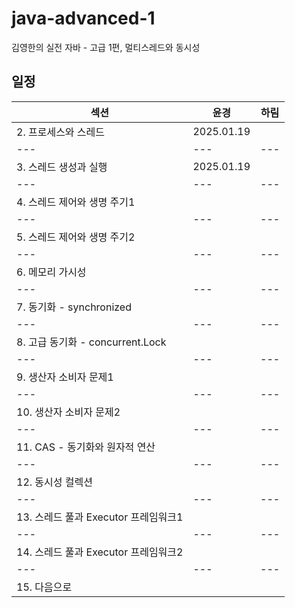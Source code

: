 # java-advanced-1
김영한의 실전 자바 - 고급 1편, 멀티스레드와 동시성


## 일정

| 섹션 | 윤경 | 하림 | 
|---|---|---|
| 2. 프로세스와 스레드 | 2025.01.19 |  |
|---|---|---|
| 3. 스레드 생성과 실행 | 2025.01.19 |  |
|---|---|---|
| 4. 스레드 제어와 생명 주기1 | |  |
|---|---|---|
| 5. 스레드 제어와 생명 주기2 | |  |
|---|---|---|
| 6. 메모리 가시성 | |  |
|---|---|---|
| 7. 동기화 - synchronized | |  |
|---|---|---|
| 8. 고급 동기화 - concurrent.Lock | |  |
|---|---|---|
| 9. 생산자 소비자 문제1 | |  |
|---|---|---|
| 10. 생산자 소비자 문제2 | |  |
|---|---|---|
| 11. CAS - 동기화와 원자적 연산 | |  |
|---|---|---|
| 12. 동시성 컬렉션 | |  |
|---|---|---|
| 13. 스레드 풀과 Executor 프레임워크1 | |  |
|---|---|---|
| 14. 스레드 풀과 Executor 프레임워크2 | |  |
|---|---|---|
| 15. 다음으로 | |  |
